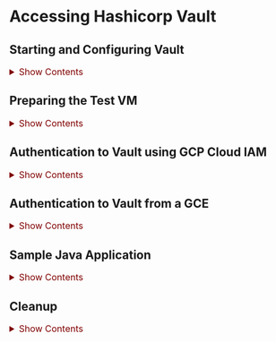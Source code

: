 # Accessing Hashicorp Vault

## Starting and Configuring Vault

<details><summary style="color:Maroon;font-size:16px;">Show Contents</summary>

### Setup
<details><summary style="color:Maroon;font-size:16px;">Show Contents</summary>

Run the following commands to set up the environment for Vault server
```bash
mkdir -p ~/try/vault
cd ~/try/vault

tee config.hcl <<EOF
storage "raft" {
  path    = "./vault/data"
  node_id = "node1"
}

listener "tcp" {
  address     = "127.0.0.1:8200"
  tls_disable = "true"
}

api_addr = "http://127.0.0.1:8200"
cluster_addr = "https://127.0.0.1:8201"
ui = true
EOF

mkdir -p vault/data
```

</details>

### Starting the Server
<details><summary style="color:Maroon;font-size:16px;">Show Contents</summary>

Run the following commands to start the server.
```bash
cd ~/try/vault
vault server -config=config.hcl
```

</details>

### Exposing the Endpoint (Optional)

<details><summary style="color:Maroon;font-size:16px;">Show Contents</summary>

At the first time, run this command to authenticate ngrok agent. This is required only oce. The token is saved in the default config file:
```bash
ngrok config add-authtoken <token>
```

Run the following command to start ngrok and connect to Vault:
```bash
ngrok http http://127.0.0.1:8200 > /dev/null &
```

Run the following command to get the **Forwarding** address:
```bash
curl http://localhost:4040/api/tunnels | jq '.tunnels[0].public_url'
```

---

**Note**: to install ngrok, run `sudo snap install ngrok`.

---

</details>

### Shutting down the Server
<details><summary style="color:Maroon;font-size:16px;">Show Contents</summary>

Run the following commands to shut down the Vault server.
```bash
pgrep -f vault | xargs kill
```

**Note**: the vault will be sealed during the shutdown phase. We need to unseal it after the next start.

</details>

### Initializing the Server
<details><summary style="color:Maroon;font-size:16px;">Show Contents</summary>

To initialize the vault, run the following commands on a separate terminal:
```bash
export VAULT_ADDR='http://127.0.0.1:8200'
vault operator init
```

Store the five keys and root token in a safe place. 

</details>

### Unsealing the Vault

<details><summary style="color:Maroon;font-size:16px;">Show Contents</summary>

You need to unseal the vault after the server is initialized the first time and everytime the server is restarted.

To unseal the vault, ensure the environment variable is set:
```bash
export VAULT_ADDR='http://127.0.0.1:8200'
```

And run the following commands three times with different keys:
```bash
vault operator unseal
```

</details>

### Authenticate to Vault as `root`
<details><summary style="color:Maroon;font-size:16px;">Show Contents</summary>

Run the following command when asked provide the root token.
```bash
export VAULT_ADDR=http://127.0.0.1:8200
vault login
```
Or alternatively, set the environment variables:
```bash
export VAULT_TOKEN=hvs.yejqgGeFsOpUwPAQbDRvSbdO
export VAULT_ADDR=http://127.0.0.1:8200
```

</details>

### Enable the v2 `kv` Secret Engine
<details><summary style="color:Maroon;font-size:16px;">Show Contents</summary>

```bash
vault secrets enable -path secret kv-v2
vault kv put -mount=secret top-secret password=good4Now!
```

</details>

### Enable the v1 `kv` Secret Engine
<details><summary style="color:Maroon;font-size:16px;">Show Contents</summary>

```bash
vault secrets enable -path secret-v1 kv
```

</details>

### Setting up GCP Auth Method
<details><summary style="color:Maroon;font-size:16px;">Show Contents</summary>

Reference: https://developer.hashicorp.com/vault/tutorials/auth-methods/gcp-auth-method

#### GCP Side Setup

A service account with the following permissions, and its JSON key file are required:
- iam.serviceAccounts.get (included in roles/iam.serviceAccountUser)
- iam.serviceAccountKeys.get (included in roles/iam.serviceAccountViewer)
- compute.instances.get (included roles/compute.viewer)
- compute.instanceGroups.list (included roles/compute.viewer)
- iam.serviceAccounts.signJwt (included in roles/iam.serviceAccountTokenCreator)

**Service Account**: gyre-dataflow-ist@ibcwe-event-layer-f3ccf6d9.iam.gserviceaccount.com. 

**Key File**: `VaultServiceAccountKey.json`.

#### Vault Setup

1. Authenticate to the Vault as the root
2. Set environment variable for the GCP service account
    ```bash
    export GCP_SERVICE_EMAIL=gyre-dataflow-ist@ibcwe-event-layer-f3ccf6d9.iam.gserviceaccount.com
    export GCP_PROJECT=ibcwe-event-layer-f3ccf6d9
    ```
3. Enable the GCP secrets engine
    ```bash
    vault auth enable gcp
    ```
4. Configure the GCP auth method to use the `VaultServiceAccountKey.json` credentials.
    ```bash
    vault write auth/gcp/config \
    credentials=@VaultServiceAccountKey.json
    ```
5. Create a policy file `policy.hcl`.
    ```bash
    tee policy.hcl <<EOF
    # Read permission on the k/v secrets
    path "/secret/*" {
        capabilities = ["read", "list"]
    }
    EOF
    ```
6. vault policy write dev policy.hcl
    ```bash
    vault policy write gcp policy.hcl
    ```
7. Create a role for IAM service account.
    ```bash
    vault write auth/gcp/role/vault-iam-auth-role \
    type="iam" \
    policies="gcp" \
    bound_service_accounts="$GCP_SERVICE_EMAIL"
    ```
8. Create a role for GCE instances.
    ```bash
    vault write auth/gcp/role/vault-gce-auth-role \
    type="gce" \
    policies="gcp" \
    bound_projects=$GCP_PROJECT \
    bound_zones="us-east1-b"
    ```

</details>

</details>

## Preparing the Test VM
<details><summary style="color:Maroon;font-size:16px;">Show Contents</summary>

1. Create a GCE instance in the `us-east1-b` zone:
    ```bash
    gcloud compute instances create vault-auth-test --zone us-east1-b \
    --service-account gyre-dataflow-ist@ibcwe-event-layer-f3ccf6d9.iam.gserviceaccount.com
    ```
2. SSH to the VM:
    ```bash
    gcloud compute ssh vault-auth-test --zone=us-east1-b 
    ```
3. Install Vault
    ```bash
    curl -fsSL https://apt.releases.hashicorp.com/gpg | sudo gpg --dearmor -o /usr/share/keyrings/hashicorp-archive-keyring.gpg
    echo "deb [signed-by=/usr/share/keyrings/hashicorp-archive-keyring.gpg] https://apt.releases.hashicorp.com $(lsb_release -cs) main" | sudo tee /etc/apt/sources.list.d/hashicorp.list
    sudo apt update && sudo apt install vault
    ```
6. Install JDK
    ```bash
    sudo apt install -y wget apt-transport-https
    sudo mkdir -p /etc/apt/keyrings
    sudo wget -O - https://packages.adoptium.net/artifactory/api/gpg/key/public | sudo tee /etc/apt/keyrings/adoptium.asc
    sudo echo "deb [signed-by=/etc/apt/keyrings/adoptium.asc] https://packages.adoptium.net/artifactory/deb $(awk -F= '/^VERSION_CODENAME/{print$2}' /etc/os-release) main" | sudo tee /etc/apt/sources.list.d/adoptium.list
    sudo apt update 
    sudo apt install temurin-17-jdk
    ```
7. Set an environment variable for the Vault ngrok address.
    ```bash
    export VAULT_ADDR=<actual-address-from-ngrok>
    ```
8. Download the Java application and the key file
    ```bash
    gsutil cp gs://philip-innovate-staging/vault-access-0.0.1-SNAPSHOT.jar .
    gsutil cp gs://philip-innovate-staging/VaultServiceAccountKey.json .
    ```

</details>

## Authentication to Vault using GCP Cloud IAM

<details><summary style="color:Maroon;font-size:16px;">Show Contents</summary>

Still in the SHH session to the test VM.

```bash
vault login -method=gcp \
role="vault-iam-auth-role" \
service_account="$GCP_SERVICE_EMAIL" \
jwt_exp="15m" \
credentials=@VaultServiceAccountKey.json
```

Run the following command to retrieve a secret:
```bash
vault kv get -mount secret top-secret
```

</details>

## Authentication to Vault from a GCE

<details><summary style="color:Maroon;font-size:16px;">Show Contents</summary>

Still in the SSH session to the test VM.

1. Authenticate with Vault using the `vault-gce-auth-role role`.
    ```bash
    vault login -method=gcp role="vault-gce-auth-role"
    ```
2. Retrieve a secret
    ```bash
    vault kv get -mount secret top-secret
    ``` 

</details>

## Sample Java Application

<details><summary style="color:Maroon;font-size:16px;">Show Contents</summary>

Reference: https://docs.spring.io/spring-vault/reference/index.html

The sample Java application demos:
1. Authenticate to Vault using the IAM role and retrieve the secrets
2. Authenticate to Vault using the GCE role and retrieve the secrets

To use the IAM role:
```bash
GOOGLE_APPLICATION_CREDENTIALS=VaultServiceAccountKey.json java -jar vault-access-0.0.1-SNAPSHOT.jar iam
```

To use the GCE role:
```bash
java -jar vault-access-0.0.1-SNAPSHOT.jar gce
```

</details>

## Cleanup

<details><summary style="color:Maroon;font-size:16px;">Show Contents</summary>

1. Disconnect the testing VM
    ```bash
    exit
    ```
2. Delete the testing VM
    ```bash
    gcloud compute instances stop vault-auth-test --zone us-east1-b
    ```

</details>

